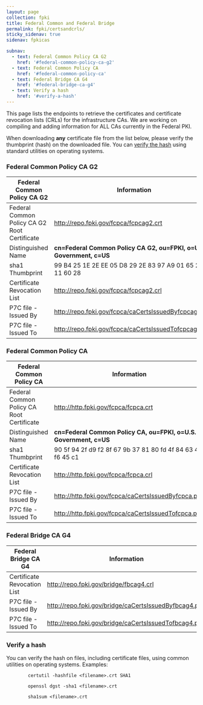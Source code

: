 ```yaml
---
layout: page
collection: fpki
title: Federal Common and Federal Bridge
permalink: fpki/certsandcrls/
sticky_sidenav: true
sidenav: fpkicas

subnav:
  - text: Federal Common Policy CA G2
    href: '#federal-common-policy-ca-g2'
  - text: Federal Common Policy CA
    href: '#federal-common-policy-ca'
  - text: Federal Bridge CA G4
    href: '#federal-bridge-ca-g4'
  - text: Verify a hash
    href: '#verify-a-hash'
---
```


This page lists the endpoints to retrieve the certificates and certificate revocation lists (CRLs) for the infrastructure CAs.  We are working on compiling and adding information for ALL CAs currently in the Federal PKI. 

When downloading **any** certificate file from the list below, please verify the thumbprint (hash) on the downloaded file.  You can [verify the hash](#verify-a-hash) using standard utilities on operating systems. 

### Federal Common Policy CA G2

|**Federal Common Policy CA G2**|**Information**|
|-----------|---------------|
| Federal Common Policy CA G2 Root Certificate | http://repo.fpki.gov/fcpca/fcpcag2.crt |
| Distinguished Name 						| **cn=Federal Common Policy CA G2, ou=FPKI, o=U.S. Government, c=US** |
| sha1 Thumbprint							| 99 B4 25 1E 2E EE 05 D8 29 2E 83 97 A9 01 65 29 3D 11 60 28 |
| Certificate Revocation List				| http://repo.fpki.gov/fcpca/fcpcag2.crl					|
| P7C file - Issued By						| http://repo.fpki.gov/fcpca/caCertsIssuedByfcpcag2.p7c	|
| P7C file - Issued To						| http://repo.fpki.gov/fcpca/caCertsIssuedTofcpcag2.p7c	|

### Federal Common Policy CA

|**Federal Common Policy CA**|**Information**|
|-----------|---------------|
| Federal Common Policy CA Root Certificate | http://http.fpki.gov/fcpca/fcpca.crt |
| Distinguished Name 						| **cn=Federal Common Policy CA, ou=FPKI, o=U.S. Government, c=US** |
| sha1 Thumbprint							| 90 5f 94 2f d9 f2 8f 67 9b 37 81 80 fd 4f 84 63 47 f6 45 c1 |
| Certificate Revocation List				| http://http.fpki.gov/fcpca/fcpca.crl							|
| P7C file - Issued By						| http://http.fpki.gov/fcpca/caCertsIssuedByfcpca.p7c	|
| P7C file - Issued To						| http://http.fpki.gov/fcpca/caCertsIssuedTofcpca.p7c	|


### Federal Bridge CA G4

|**Federal Bridge CA G4**|**Information**|
|-----------|---------------|
| Certificate Revocation List				| http://repo.fpki.gov/bridge/fbcag4.crl				|
| P7C file - Issued By						| http://repo.fpki.gov/bridge/caCertsIssuedByfbcag4.p7c	|
| P7C file - Issued To						| http://repo.fpki.gov/bridge/caCertsIssuedTofbcag4.p7c	|

	 

### Verify a hash
You can verify the hash on files, including certificate files, using common utilities on operating systems.  Examples:

```
		certutil -hashfile <filename>.crt SHA1
```

```
		openssl dgst -sha1 <filename>.crt
```	

```
		sha1sum <filename>.crt
```
